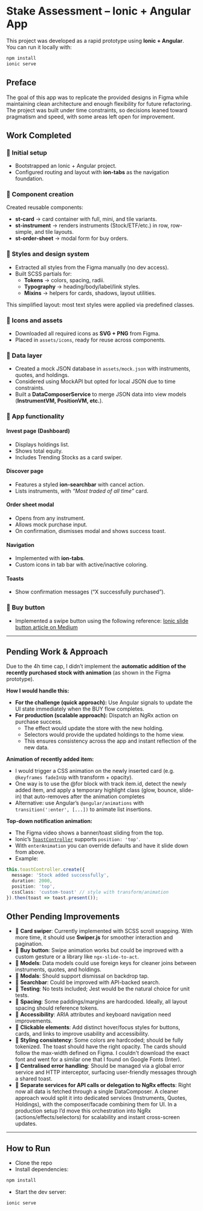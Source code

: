 # Stake Assessment – Ionic + Angular App

This project was developed as a rapid prototype using **Ionic + Angular**.  
You can run it locally with:

```bash
npm install
ionic serve
```

## Preface
The goal of this app was to replicate the provided designs in Figma while maintaining clean architecture and enough flexibility for future refactoring. The project was built under time constraints, so decisions leaned toward pragmatism and speed, with some areas left open for improvement.

## Work Completed

### 🔹 Initial setup
- Bootstrapped an Ionic + Angular project.
- Configured routing and layout with **ion-tabs** as the navigation foundation.

### 🔹 Component creation
Created reusable components:
- **st-card** → card container with full, mini, and tile variants.
- **st-instrument** → renders instruments (Stock/ETF/etc.) in row, row-simple, and tile layouts.
- **st-order-sheet** → modal form for buy orders.

### 🔹 Styles and design system
- Extracted all styles from the Figma manually (no dev access).
- Built SCSS partials for:
  - **Tokens** → colors, spacing, radii.
  - **Typography** → heading/body/label/link styles.
  - **Mixins** → helpers for cards, shadows, layout utilities.

This simplified layout: most text styles were applied via predefined classes.

### 🔹 Icons and assets
- Downloaded all required icons as **SVG + PNG** from Figma.
- Placed in `assets/icons`, ready for reuse across components.

### 🔹 Data layer
- Created a mock JSON database in `assets/mock.json` with instruments, quotes, and holdings.
- Considered using MockAPI but opted for local JSON due to time constraints.
- Built a **DataComposerService** to merge JSON data into view models (**InstrumentVM, PositionVM, etc.**).

### 🔹 App functionality

#### Invest page (Dashboard)
- Displays holdings list.
- Shows total equity.
- Includes Trending Stocks as a card swiper.

#### Discover page
- Features a styled **ion-searchbar** with cancel action.
- Lists instruments, with *“Most traded of all time”* card.

#### Order sheet modal
- Opens from any instrument.
- Allows mock purchase input.
- On confirmation, dismisses modal and shows success toast.

#### Navigation
- Implemented with **ion-tabs**.
- Custom icons in tab bar with active/inactive coloring.

#### Toasts
- Show confirmation messages (“X successfully purchased”).

### 🔹 Buy button
- Implemented a swipe button using the following reference: [Ionic slide button article on Medium](https://jsantacl.medium.com/ionic-slide-button-component-part-1-e61711648492)

---

## Pending Work & Approach

Due to the 4h time cap, I didn’t implement the **automatic addition of the recently purchased stock with animation** (as shown in the Figma prototype).

**How I would handle this:**
- **For the challenge (quick approach):** Use Angular signals to update the UI state immediately when the BUY flow completes.
- **For production (scalable approach):** Dispatch an NgRx action on purchase success.  
  - The effect would update the store with the new holding.  
  - Selectors would provide the updated holdings to the home view.  
  - This ensures consistency across the app and instant reflection of the new data.

**Animation of recently added item:**
- I would trigger a CSS animation on the newly inserted card (e.g. `@keyframes fadeInUp` with transform + opacity).  
- One way is to use the @for block with track item.id, detect the newly added item, and apply a temporary highlight class (glow, bounce, slide-in) that auto-removes after the animation completes
- Alternative: use Angular’s `@angular/animations` with `transition(':enter', [...])` to animate list insertions.

**Top-down notification animation:**
- The Figma video shows a banner/toast sliding from the top.  
- Ionic’s [`ToastController`](https://ionicframework.com/docs/api/toast) supports `position: 'top'`.  
- With `enterAnimation` you can override defaults and have it slide down from above.  
- Example:  

```ts
this.toastController.create({
  message: 'Stock added successfully',
  duration: 2000,
  position: 'top',
  cssClass: 'custom-toast' // style with transform/animation
}).then(toast => toast.present());
```

## Other Pending Improvements
- 🔸 **Card swiper**: Currently implemented with SCSS scroll snapping. With more time, it should use **Swiper.js** for smoother interaction and pagination.
- 🔸 **Buy button**: Swipe animation works but could be improved with a custom gesture or a library like `ngx-slide-to-act`.
- 🔸 **Models**: Data models could use foreign keys for cleaner joins between instruments, quotes, and holdings.
- 🔸 **Modals**: Should support dismissal on backdrop tap.
- 🔸 **Searchbar**: Could be improved with API-backed search.
- 🔸 **Testing**: No tests included; Jest would be the natural choice for unit tests.
- 🔸 **Spacing**: Some paddings/margins are hardcoded. Ideally, all layout spacing should reference tokens.
- 🔸 **Accessibility**: ARIA attributes and keyboard navigation need improvements.
- 🔸 **Clickable elements**: Add distinct hover/focus styles for buttons, cards, and links to improve usability and accessibility.  
- 🔸 **Styling consistency**: Some colors are hardcoded; should be fully tokenized. The toast should have the right opacity. The cards should follow the max-width defined on Figma. I couldn't download the exact font and went for a similar one that I found on Google Fonts (Inter).
- 🔸 **Centralised error handling**: Should be managed via a global error service and HTTP interceptor, surfacing user-friendly messages through a shared toast. 
- 🔸 **Separate services for API calls or delegation to NgRx effects**: Right now all data is fetched through a single DataComposer. A cleaner approach would split it into dedicated services (Instruments, Quotes, Holdings), with the composer/facade combining them for UI. In a production setup I’d move this orchestration into NgRx (actions/effects/selectors) for scalability and instant cross-screen updates.

---

## How to Run

- Clone the repo
- Install dependencies:

```bash
npm install
```

- Start the dev server:

```bash
ionic serve
```







